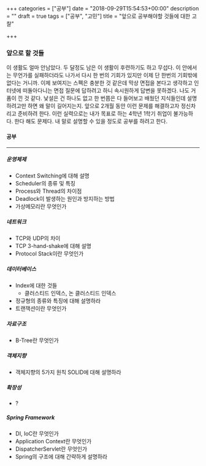 +++
categories = ["공부"]
date = "2018-09-29T15:54:53+00:00"
description = ""
draft = true
tags = ["공부", "고민"]
title = "앞으로 공부해야할 것들에 대한 고찰"

+++
### 앞으로 할 것들

이 생활도 얼마 안남았다. 두 달정도 남은 이 생활이 후련하기도 하고 무섭다. 이 안에서는 무언가를 실패하더라도 나가서 다시 한 번의 기회가 있지만 이제 단 한번의 기회밖에 없다는 거니까. 이제 보여지는 스펙은 충분한 것 같은데 막상 면접을 본다고 생각하고 인터넷에 떠돌아다니는 면접 질문에 답하려고 하니 속시원하게 답변을 못하겠다. 나도 거품이 낀 것 같다. 낯설은 건 하나도 없고 한 번쯤은 다 들어보고 배웠던 지식들인데 설명하려고만 하면 왜 말이 길어지는지.  앞으로 2개월 동안 이런 문제를 해결하고자 정신차리고 준비하려 한다. 이런 실력으로는 내가 목표로 하는 4학년 1학기 취업이 불가능하다. 한다 해도 문제다. 내 말로 설명할 수 있을 정도로 공부를 하려고 한다.

#### 공부

***

##### 운영체제

* Context Switching에 대해 설명
* Scheduler의 종류 및 특징
* Process와 Thread의 차이점
* Deadlock이 발생하는 원인과 방지하는 방법
* 가상메모리란 무엇인가

##### 네트워크

* TCP와 UDP의 차이
* TCP 3-hand-shake에 대해 설명
* Protocol Stack이란 무엇인가

##### 데이터베이스

* Index에 대한 것들
  * 클러스티드 인덱스, 논 클러스티드 인덱스
* 정규형의 종류와 특징에 대해 설명하라
* 트랜잭션이란 무엇인가

##### 자료구조

* B-Tree란 무엇인가

##### 객체지향

* 객체지향의 5가지 원칙 SOLID에 대해 설명하라

##### 확장성

* ?

##### Spring Framework

* DI, IoC란 무엇인가
* Application Context란 무엇인가
* DispatcherServlet란 무엇인가
* Spring의 구조에 대해 간략하게 설명하라